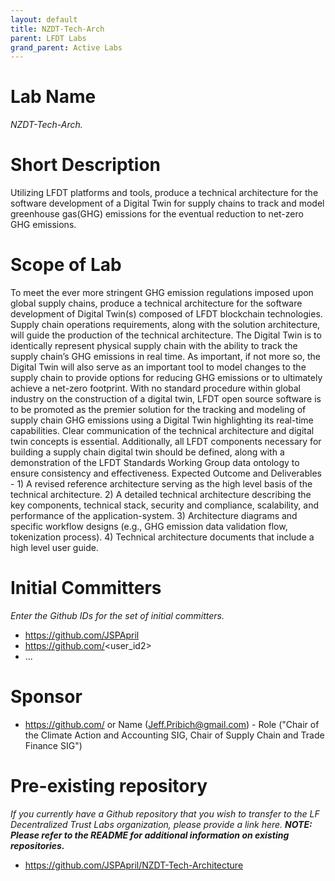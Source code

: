 ```yaml
---
layout: default
title: NZDT-Tech-Arch
parent: LFDT Labs
grand_parent: Active Labs
---
```

# Lab Name
_NZDT-Tech-Arch._



# Short Description
Utilizing LFDT platforms and tools, produce a technical architecture for the software development of a Digital Twin for supply chains to track and model greenhouse gas(GHG) emissions for the eventual reduction to net-zero GHG emissions.

# Scope of Lab
To meet the ever more stringent GHG emission regulations imposed upon global supply chains, produce a technical architecture for the software development of Digital Twin(s) composed of LFDT blockchain technologies. Supply chain operations requirements, along with the solution architecture, will guide the production of the technical architecture. The Digital Twin is to identically represent physical supply chain with the ability to track the supply chain’s GHG emissions in real time. As important, if not more so, the Digital Twin will also serve as an important tool to model changes to the supply chain to provide options for reducing GHG emissions or to ultimately achieve a net-zero footprint. With no standard procedure within global industry on the construction of a digital twin, LFDT open source software is to be promoted as the premier solution for the tracking and modeling of supply chain GHG emissions using a Digital Twin highlighting its real-time capabilities. Clear communication of the technical architecture and digital twin concepts is essential. Additionally, all LFDT components necessary for building a supply chain digital twin should be defined, along with a demonstration of the LFDT Standards Working Group data ontology to ensure consistency and effectiveness.                     Expected Outcome and Deliverables - 1) A revised reference architecture serving as the high level basis of the technical architecture. 2) A detailed technical architecture describing the key components, technical stack, security and compliance, scalability, and performance of the application-system. 3) Architecture diagrams and specific workflow designs (e.g., GHG emission data validation flow, tokenization process). 4) Technical architecture documents that include a high level user guide.

# Initial Committers
_Enter the Github IDs for the set of initial committers._
- https://github.com/JSPApril
- https://github.com/<user_id2>
- ...

# Sponsor
- https://github.com/<JSPApril> or Name (Jeff.Pribich@gmail.com) - Role ("Chair of the Climate Action and Accounting SIG, Chair of Supply Chain and Trade Finance SIG")

# Pre-existing repository
_If you currently have a Github repository that you wish to transfer to the LF Decentralized Trust Labs organization, please provide a link here. **NOTE: Please refer to the README for additional information on existing repositories.**_
- https://github.com/JSPApril/NZDT-Tech-Architecture
